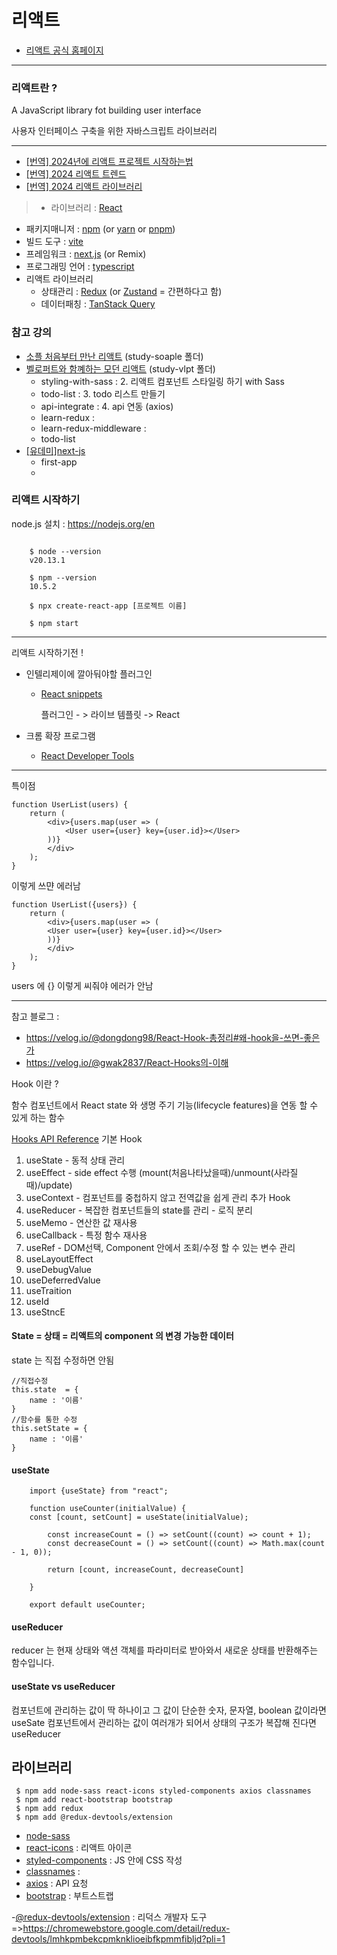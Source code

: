 
# 리액트
- [리액트 공식 홈페이지](https://ko.legacy.reactjs.org/docs/getting-started.html)

---

### 리액트란 ?

A JavaScript library fot building user interface

사용자 인터페이스 구축을 위한 자바스크립트 라이브러리

---

- [[번역] 2024년에 리액트 프로젝트 시작하는법](https://velog.io/@lky5697/react-starter)
- [[번역] 2024 리액트 트렌드](https://ykss.netlify.app/translation/react_trends_in_2024/)
- [[번역] 2024 리액트 라이브러리](https://ykss.netlify.app/translation/react_libraries_for_2024/)


> - 라이브러리 : [React](https://reactjs-kr.firebaseapp.com/)
- 패키지매니저 : [npm](https://www.npmjs.com/) (or [yarn](https://yarnpkg.com/) or [pnpm](https://pnpm.io/))
- 빌드 도구 : [vite](https://ko.vitejs.dev/)
- 프레임워크 : [next.js](https://nextjs.org/) (or Remix)
- 프로그래밍 언어 : [typescript](https://www.typescriptlang.org/)
- 리액트 라이브러리
  - 상태관리 : [Redux](https://ko.redux.js.org/) (or [Zustand](https://github.com/pmndrs/zustand) = 간편하다고 함)
  - 데이터패칭 : [TanStack Query]()


### 참고 강의
- [소플 처음부터 만난 리액트](https://www.inflearn.com/course/처음-만난-리액트) (study-soaple 폴더)
- [벨로퍼트와 함꼐하는 모던 리액트](https://react.vlpt.us) (study-vlpt 폴더)
  - styling-with-sass : 2. 리액트 컴포넌트 스타일링 하기 with Sass
  - todo-list : 3. todo 리스트 만들기
  - api-integrate : 4. api 연동 (axios)
  - learn-redux :
  - learn-redux-middleware :
  - todo-list
- [[유데미]next-js](https://www.udemy.com/course/nextjs-react-incl-two-paths/?couponCode=ST18MT62524)
  - first-app
  - 



### 리액트 시작하기


node.js 설치 : https://nodejs.org/en
```

    $ node --version
    v20.13.1

    $ npm --version
    10.5.2

    $ npx create-react-app [프로젝트 이름]
    
    $ npm start
```
---

리액트 시작하기전 !

- 인텔리제이에 깔아둬야할 플러그인 

  - [React snippets](https://plugins.jetbrains.com/plugin/10113-react-snippets)

    플러그인 - > 라이브 템플릿 -> React

- 크롬 확장 프로그램 
  - [React Developer Tools](https://chromewebstore.google.com/detail/react-developer-tools/fmkadmapgofadopljbjfkapdkoienihi)






---
특이점

    function UserList(users) { 
        return (
            <div>{users.map(user => (
                <User user={user} key={user.id}></User>
            ))}
            </div>
        );
    }

이렇게 쓰먄 에러남

    function UserList({users}) {
        return (
            <div>{users.map(user => (
            <User user={user} key={user.id}></User>
            ))}
            </div>
        );
    }

users 에 {} 이렇게 씨줘야 에러가 안남


---

참고 블로그 : 
- https://velog.io/@dongdong98/React-Hook-총정리#왜-hook을-쓰면-좋은가
- https://velog.io/@gwak2837/React-Hooks의-이해

Hook 이란 ? 

함수 컴포넌트에서 React state 와 생명 주기 기능(lifecycle features)을 연동 할 수 있게 하는 함수

[Hooks API Reference](https://ko.legacy.reactjs.org/docs/hooks-reference.html)
기본 Hook
1. useState - 동적 상태 관리
2. useEffect - side effect 수행 (mount(처음나타났을때)/unmount(사라질때)/update)
3. useContext - 컴포넌트를 중첩하지 않고 전역값을 쉽게 관리
추가 Hook
4. useReducer - 복잡한 컴포넌트들의 state를 관리 - 로직 분리
5. useMemo - 연산한 값 재사용
6. useCallback - 특정 함수 재사용
7. useRef - DOM선택, Component 안에서 조회/수정 할 수 있는 변수 관리
8. useLayoutEffect
9. useDebugValue
10. useDeferredValue
11. useTraition
12. useId
13. useStncE

#### State = 상태 = 리액트의 component 의 변경 가능한 데이터
state 는 직접 수정하면 안됨

    //직접수정
    this.state  = {
        name : '이름'
    }
    //함수를 통한 수정
    this.setState = {
        name : '이름'
    }

#### useState 

```
    import {useState} from "react";
  
    function useCounter(initialValue) {
    const [count, setCount] = useState(initialValue);
    
        const increaseCount = () => setCount((count) => count + 1);
        const decreaseCount = () => setCount((count) => Math.max(count - 1, 0));
    
        return [count, increaseCount, decreaseCount]
    
    }
    
    export default useCounter;
```



#### useReducer
reducer 는 현재 상태와 액션 객체를 파라미터로 받아와서 새로운 상태를 반환해주는 함수입니다.

#### useState vs useReducer
컴포넌트에 관리하는 값이 딱 하나이고 그 값이 단순한 숫자, 문자열, boolean 값이라면 useSate
컴포넌트에서 관리하는 값이 여러개가 되어서 상태의 구조가 복잡해 진다면 useReducer

## 라이브러리
```
 $ npm add node-sass react-icons styled-components axios classnames
 $ npm add react-bootstrap bootstrap
 $ npm add redux
 $ npm add @redux-devtools/extension
```

- [node-sass]()
- [react-icons](https://react-icons.github.io/react-icons/) : 리액트 아이콘
- [styled-components](https://styled-components.com/) : JS 안에 CSS 작성
- [classnames](https://github.com/JedWatson/classnames) :
- [axios](https://github.com/axios/axios) : API 요청
- [bootstrap](https://react-bootstrap.netlify.app/) : 부트스트랩


-[@redux-devtools/extension](https://www.npmjs.com/package/@redux-devtools/extension) : 리덕스 개발자 도구
=>https://chromewebstore.google.com/detail/redux-devtools/lmhkpmbekcpmknklioeibfkpmmfibljd?pli=1 
